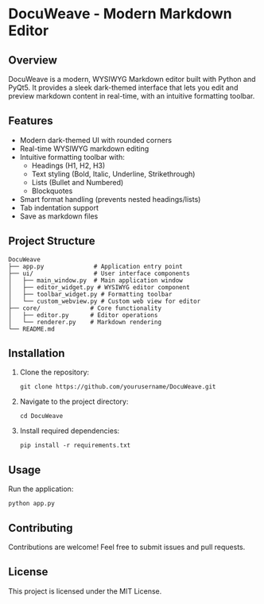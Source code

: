 # DocuWeave - Modern Markdown Editor

## Overview
DocuWeave is a modern, WYSIWYG Markdown editor built with Python and PyQt5. It provides a sleek dark-themed interface that lets you edit and preview markdown content in real-time, with an intuitive formatting toolbar.

## Features
- Modern dark-themed UI with rounded corners
- Real-time WYSIWYG markdown editing
- Intuitive formatting toolbar with:
  - Headings (H1, H2, H3)
  - Text styling (Bold, Italic, Underline, Strikethrough)
  - Lists (Bullet and Numbered)
  - Blockquotes
- Smart format handling (prevents nested headings/lists)
- Tab indentation support
- Save as markdown files

## Project Structure
```
DocuWeave
├── app.py              # Application entry point
├── ui/                 # User interface components
│   ├── main_window.py  # Main application window
│   ├── editor_widget.py # WYSIWYG editor component
│   ├── toolbar_widget.py # Formatting toolbar
│   └── custom_webview.py # Custom web view for editor
├── core/              # Core functionality
│   ├── editor.py      # Editor operations
│   └── renderer.py    # Markdown rendering
└── README.md
```

## Installation
1. Clone the repository:
   ```
   git clone https://github.com/yourusername/DocuWeave.git
   ```
2. Navigate to the project directory:
   ```
   cd DocuWeave
   ```
3. Install required dependencies:
   ```
   pip install -r requirements.txt
   ```

## Usage
Run the application:
```
python app.py
```

## Contributing
Contributions are welcome! Feel free to submit issues and pull requests.

## License
This project is licensed under the MIT License.